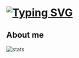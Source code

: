 # [![Typing SVG](https://readme-typing-svg.demolab.com?font=Courgette&size=36&pause=2000&color=F700A3&center=true&width=900&height=75&lines=Hackathon+entry+for+Google+AI+%2B+Square)](https://git.io/typing-svg)

## About me

![stats](http://github-profile-summary-cards.vercel.app/api/cards/profile-details?username=iNeedHelpX&theme=aura)
